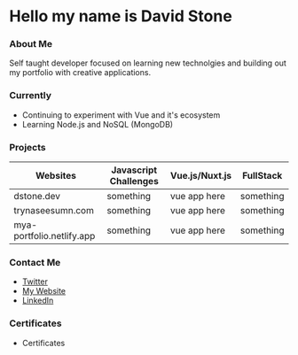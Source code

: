 # Hello my name is David Stone

### About Me

Self taught developer focused on learning new technolgies and building out my portfolio with creative applications.

### Currently

* Continuing to experiment with Vue and it's ecosystem
* Learning Node.js and NoSQL (MongoDB)

### Projects

Websites | Javascript Challenges | Vue.js/Nuxt.js | FullStack
-------- | --------------------- | -------------- | ---------
dstone.dev | something | vue app here | something
trynaseesumn.com | something | vue app here | something
mya-portfolio.netlify.app | something | vue app here | something

### Contact Me

* [Twitter](url)
* [My Website](dstone.dev)
* [LinkedIn](https://www.linkedin.com/in/david-stone-02098710a/)

### Certificates

* Certificates


